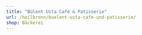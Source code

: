 ```yaml
---
title: "Bülent Usta Café & Patisserie"
url: /heilbronn/buelent-usta-cafe-und-patisserie/
shop: Bäckerei
---
```

